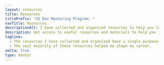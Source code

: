 ```yaml
---
layout: resources
title: Resources
titlePrefix: "UI Dev Mentoring Program: "
navTitle: Resources
descriptionAlt: I have collected and organized resources to help you learn and get the first UI developer job more efficiently.
description: Get access to useful resources and materials to help you in your journey as a UI developer through UI Development Mentoring program. Explore now!
tagline:
  - The resources I have collected and organized have a single purpose—to help you learn and get the first UI developer job more efficiently.
  - The vast majority of these resources helped me shape my career.
noCta: true
type: mentor
---
```


